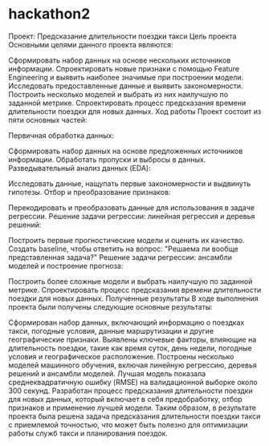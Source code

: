 # hackathon2
Проект: Предсказание длительности поездки такси
Цель проекта
Основными целями данного проекта являются:

Сформировать набор данных на основе нескольких источников информации.
Спроектировать новые признаки с помощью Feature Engineering и выявить наиболее значимые при построении модели.
Исследовать предоставленные данные и выявить закономерности.
Построить несколько моделей и выбрать из них наилучшую по заданной метрике.
Спроектировать процесс предсказания времени длительности поездки для новых данных.
Ход работы
Проект состоит из пяти основных частей:

Первичная обработка данных:

Сформировать набор данных на основе предложенных источников информации.
Обработать пропуски и выбросы в данных.
Разведывательный анализ данных (EDA):

Исследовать данные, нащупать первые закономерности и выдвинуть гипотезы.
Отбор и преобразование признаков:

Перекодировать и преобразовать данные для использования в задаче регрессии.
Решение задачи регрессии: линейная регрессия и деревья решений:

Построить первые прогностические модели и оценить их качество.
Создать baseline, чтобы ответить на вопрос: "Решаема ли вообще представленная задача?"
Решение задачи регрессии: ансамбли моделей и построение прогноза:

Построить более сложные модели и выбрать наилучшую по заданной метрике.
Спроектировать процесс предсказания времени длительности поездки для новых данных.
Полученные результаты
В ходе выполнения проекта были получены следующие основные результаты:

Сформирован набор данных, включающий информацию о поездках такси, погодные условия, данные маршрутизации и другие географические признаки.
Выявлены ключевые факторы, влияющие на длительность поездки, такие как время суток, день недели, погодные условия и географическое расположение.
Построены несколько моделей машинного обучения, включая линейную регрессию, деревья решений и ансамбли моделей. Лучшая модель показала среднеквадратичную ошибку (RMSE) на валидационной выборке около 300 секунд.
Разработан процесс предсказания длительности поездки для новых данных, который включает в себя предобработку, отбор признаков и применение лучшей модели.
Таким образом, в результате проекта была решена задача предсказания длительности поездки такси с приемлемой точностью, что может быть полезно для оптимизации работы служб такси и планирования поездок.
